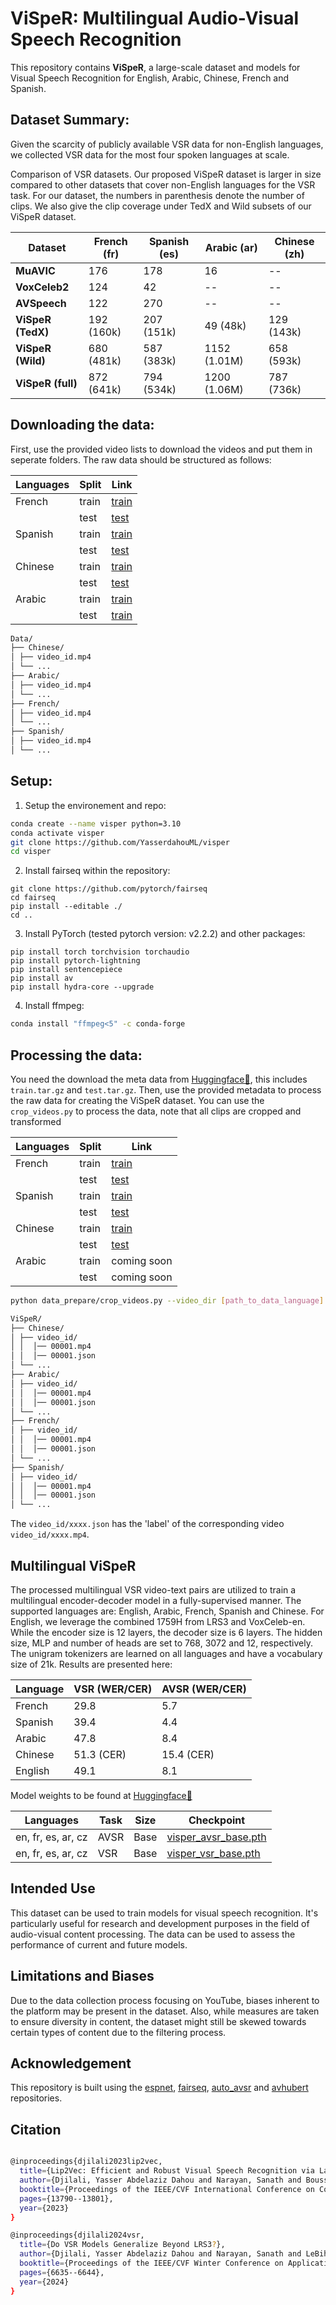 # ViSpeR: Multilingual Audio-Visual Speech Recognition

This repository contains **ViSpeR**, a large-scale dataset and models for Visual Speech Recognition for English, Arabic, Chinese, French and Spanish.

## Dataset Summary:

Given the scarcity of publicly available VSR data for non-English languages, we collected VSR data for the most four spoken languages at scale.


Comparison of VSR datasets. Our proposed ViSpeR dataset is larger in size compared to other datasets that cover non-English languages for the VSR task. For our dataset, the numbers in parenthesis denote the number of clips. We also give the clip coverage under TedX and Wild subsets of our ViSpeR dataset.

| Dataset         | French (fr)     | Spanish (es)    | Arabic (ar)     | Chinese (zh)    |
|-----------------|-----------------|-----------------|-----------------|-----------------|
| **MuAVIC**      | 176             | 178             | 16              | --              |
| **VoxCeleb2**   | 124             | 42              | --              | --              |
| **AVSpeech**    | 122             | 270             | --              | --              |
| **ViSpeR (TedX)** | 192 (160k)    | 207 (151k)      | 49 (48k)        | 129 (143k)      |
| **ViSpeR (Wild)** | 680 (481k)    | 587 (383k)      | 1152 (1.01M)    | 658 (593k)      |
| **ViSpeR (full)** | 872 (641k)    | 794 (534k)     | 1200 (1.06M)    | 787 (736k)      |


## Downloading the data:
First, use the provided video lists to download the videos and put them in seperate folders. The raw data should be structured as follows:

| Languages | Split | Link |
|----------|---------------|----------------|
| French   | train          | [train](https://huggingface.co/datasets/tiiuae/visper/blob/main/french_train.txt)          |
|    | test          | [test](https://huggingface.co/datasets/tiiuae/visper/blob/main/french_test.txt)          |
| Spanish   | train          | [train](https://huggingface.co/datasets/tiiuae/visper/blob/main/spanish_train.txt)          |
|    | test          | [test](https://huggingface.co/datasets/tiiuae/visper/blob/main/spanish_test.txt)          |
| Chinese   | train          | [train](https://huggingface.co/datasets/tiiuae/visper/blob/main/chinese_train.txt)          |
|    | test          | [test](https://huggingface.co/datasets/tiiuae/visper/blob/main/chinese_test.txt)          |
| Arabic   | train          | [train](https://huggingface.co/datasets/tiiuae/visper/blob/main/arabic_train.txt)               |
|    | test          | [train](https://huggingface.co/datasets/tiiuae/visper/blob/main/arabic_test.txt)        |

```bash
Data/
├── Chinese/
│ ├── video_id.mp4
│ └── ...
├── Arabic/
│ ├── video_id.mp4
│ └── ...
├── French/
│ ├── video_id.mp4
│ └── ...
├── Spanish/
│ ├── video_id.mp4
│ └── ...

```

## Setup:

1. Setup the environement and repo:
 ```bash
conda create --name visper python=3.10
conda activate visper
git clone https://github.com/YasserdahouML/visper
cd visper
```

2. Install fairseq within the repository:
```
git clone https://github.com/pytorch/fairseq
cd fairseq
pip install --editable ./
cd ..
```

3. Install PyTorch (tested pytorch version: v2.2.2) and other packages:
```Shell
pip install torch torchvision torchaudio
pip install pytorch-lightning
pip install sentencepiece
pip install av
pip install hydra-core --upgrade
```

4. Install ffmpeg:
 ```bash
conda install "ffmpeg<5" -c conda-forge
```

## Processing the data:

You need the download the meta data from [Huggingface🤗](https://huggingface.co/datasets/tiiuae/visper), this includes ```train.tar.gz``` and ```test.tar.gz```. Then, use the provided metadata to process the raw data for creating the ViSpeR dataset. You can use the ```crop_videos.py``` to process the data, note that all clips are cropped and transformed

| Languages | Split | Link |
|----------|---------------|----------------|
| French   | train          | [train](https://huggingface.co/datasets/tiiuae/visper/blob/main/french_train.tar.gz)          |
|    | test          | [test](https://huggingface.co/datasets/tiiuae/visper/blob/main/french_test.tar.gz)          |
| Spanish   | train          | [train](https://huggingface.co/datasets/tiiuae/visper/blob/main/spanish_train.tar.gz)          |
|    | test          | [test](https://huggingface.co/datasets/tiiuae/visper/blob/main/spanish_test.tar.gz)          |
| Chinese   | train          | [train](https://huggingface.co/datasets/tiiuae/visper/blob/main/chinese_train.tar.gz)          |
|    | test          | [test](https://huggingface.co/datasets/tiiuae/visper/blob/main/chinese_test.tar.gz)          |
| Arabic   | train          | coming soon          |
|    | test          | coming soon        |


```bash
python data_prepare/crop_videos.py --video_dir [path_to_data_language] --save_path [save_path_language] --json_path [language_metadata_path] --use_ffmpeg True
```

```bash
ViSpeR/
├── Chinese/
│ ├── video_id/
│ │  │── 00001.mp4
│ │  │── 00001.json
│ └── ...
├── Arabic/
│ ├── video_id/
│ │  │── 00001.mp4
│ │  │── 00001.json
│ └── ...
├── French/
│ ├── video_id/
│ │  │── 00001.mp4
│ │  │── 00001.json
│ └── ...
├── Spanish/
│ ├── video_id/
│ │  │── 00001.mp4
│ │  │── 00001.json
│ └── ...

```

The ```video_id/xxxx.json``` has the 'label' of the corresponding video ```video_id/xxxx.mp4```.

## Multilingual ViSpeR
The processed multilingual VSR video-text pairs are utilized to train a multilingual encoder-decoder model in a fully-supervised manner. The supported languages are: English, Arabic, French, Spanish and Chinese. For English, we leverage the combined 1759H from LRS3 and VoxCeleb-en. While the encoder size is 12 layers, the decoder size is 6 layers. The hidden size, MLP and number of heads are set to 768, 3072 and 12, respectively. The unigram tokenizers are learned on all languages and have a vocabulary size of 21k. Results are presented here:


| Language | VSR (WER/CER) | AVSR (WER/CER) |
|----------|---------------|----------------|
| French   | 29.8          | 5.7            |
| Spanish  | 39.4          | 4.4            |
| Arabic   | 47.8          | 8.4            |
| Chinese  | 51.3 (CER)    | 15.4 (CER)     |
| English  | 49.1          | 8.1            |

Model weights to be found at [Huggingface🤗](https://huggingface.co/tiiuae/visper)

| Languages | Task | Size |Checkpoint |
|----------|---------------|----------------|----------------|
| en, fr, es, ar, cz   | AVSR          | Base |[visper_avsr_base.pth](https://huggingface.co/tiiuae/visper/blob/main/visper_avsr_base.pth)          |
| en, fr, es, ar, cz   | VSR          |  Base |[visper_vsr_base.pth](https://huggingface.co/tiiuae/visper/blob/main/visper_vsr_base.pth)          |

## Intended Use
This dataset can be used to train models for visual speech recognition. It's particularly useful for research and development purposes in the field of audio-visual content processing. The data can be used to assess the performance of current and future models.

## Limitations and Biases
Due to the data collection process focusing on YouTube, biases inherent to the platform may be present in the dataset. Also, while measures are taken to ensure diversity in content, the dataset might still be skewed towards certain types of content due to the filtering process.

## Acknowledgement
This repository is built using the [espnet](https://github.com/espnet/espnet), [fairseq](https://github.com/facebookresearch/fairseq), [auto_avsr](https://github.com/mpc001/auto_avsr) and [avhubert](https://github.com/facebookresearch/av_hubert) repositories.


## Citation
```bash

@inproceedings{djilali2023lip2vec,
  title={Lip2Vec: Efficient and Robust Visual Speech Recognition via Latent-to-Latent Visual to Audio Representation Mapping},
  author={Djilali, Yasser Abdelaziz Dahou and Narayan, Sanath and Boussaid, Haithem and Almazrouei, Ebtessam and Debbah, Merouane},
  booktitle={Proceedings of the IEEE/CVF International Conference on Computer Vision},
  pages={13790--13801},
  year={2023}
}

@inproceedings{djilali2024vsr,
  title={Do VSR Models Generalize Beyond LRS3?},
  author={Djilali, Yasser Abdelaziz Dahou and Narayan, Sanath and LeBihan, Eustache and Boussaid, Haithem and Almazrouei, Ebtesam and Debbah, Merouane},
  booktitle={Proceedings of the IEEE/CVF Winter Conference on Applications of Computer Vision},
  pages={6635--6644},
  year={2024}
}
```
